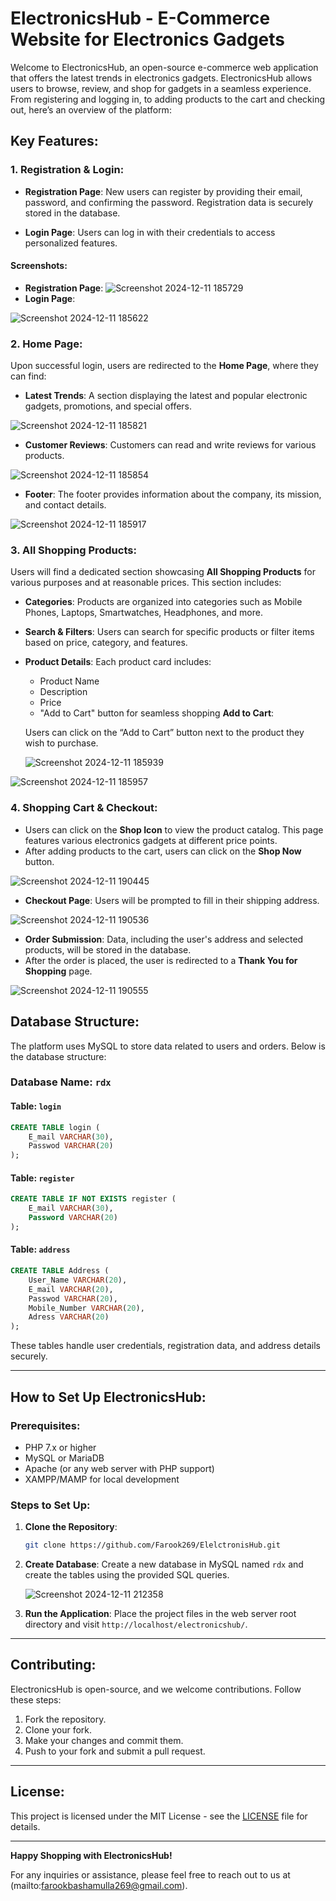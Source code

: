 # ElectronicsHub - E-Commerce Website for Electronics Gadgets

Welcome to ElectronicsHub, an open-source e-commerce web application that offers the latest trends in electronics gadgets. ElectronicsHub allows users to browse, review, and shop for gadgets in a seamless experience. From registering and logging in, to adding products to the cart and checking out, here’s an overview of the platform:

## Key Features:

### 1. **Registration & Login:**



- **Registration Page**: New users can register by providing their email, password, and confirming the password. Registration data is securely stored in the database.






- **Login Page**: Users can log in with their credentials to access personalized features.



#### Screenshots:


- **Registration Page**: 
![Screenshot 2024-12-11 185729](https://github.com/user-attachments/assets/2668815e-ce7e-497b-b2fa-217d740a7991)
- **Login Page**:



![Screenshot 2024-12-11 185622](https://github.com/user-attachments/assets/a1f3cb22-ffd1-496a-aa2b-4a61bf874352)


### 2. **Home Page:**

Upon successful login, users are redirected to the **Home Page**, where they can find:
- **Latest Trends**: A section displaying the latest and popular electronic gadgets, promotions, and special offers.

![Screenshot 2024-12-11 185821](https://github.com/user-attachments/assets/ce99c2f5-47e6-48ad-aa42-a5a4b7ca6d35)

- **Customer Reviews**: Customers can read and write reviews for various products.

![Screenshot 2024-12-11 185854](https://github.com/user-attachments/assets/a724f957-35b6-4266-85d3-740e8032114c)



- **Footer**: The footer provides information about the company, its mission, and contact details.


![Screenshot 2024-12-11 185917](https://github.com/user-attachments/assets/c465947a-d175-47c2-8f73-d4a35fd62699)












### 3. **All Shopping Products:**

 Users will find a dedicated section showcasing **All Shopping Products** for various purposes and at reasonable prices. This section includes:
- **Categories**: Products are organized into categories such as Mobile Phones, Laptops, Smartwatches, Headphones, and more.
- **Search & Filters**: Users can search for specific products or filter items based on price, category, and features.
- **Product Details**: Each product card includes:
  - Product Name
  - Description
  - Price
  - "Add to Cart" button for seamless shopping
  **Add to Cart**:
  
   Users can click on the “Add to Cart” button next to the product they wish to purchase.


  ![Screenshot 2024-12-11 185939](https://github.com/user-attachments/assets/e21b893d-6355-46bb-898d-e89bb4731303)







![Screenshot 2024-12-11 185957](https://github.com/user-attachments/assets/196064d6-61c3-4695-8b48-0d7a5828e03c)



### 4. **Shopping Cart & Checkout:**

- Users can click on the **Shop Icon** to view the product catalog. This page features various electronics gadgets at different price points.
- After adding products to the cart, users can click on the **Shop Now** button.


![Screenshot 2024-12-11 190445](https://github.com/user-attachments/assets/7d504686-d95a-465b-8193-efdc8a65cf50)

- **Checkout Page**: Users will be prompted to fill in their shipping address.


![Screenshot 2024-12-11 190536](https://github.com/user-attachments/assets/41acfd7f-682c-4db4-b7e6-3674ec912242)

- **Order Submission**: Data, including the user's address and selected products, will be stored in the database.
- After the order is placed, the user is redirected to a **Thank You for Shopping** page.


![Screenshot 2024-12-11 190555](https://github.com/user-attachments/assets/7c081267-5255-4196-a985-1ebb0da1d05f)



## Database Structure:

The platform uses MySQL to store data related to users and orders. Below is the database structure:

### Database Name: `rdx`

#### Table: `login`
```sql
CREATE TABLE login (
    E_mail VARCHAR(30),
    Passwod VARCHAR(20)
);
```

#### Table: `register`
```sql
CREATE TABLE IF NOT EXISTS register (
    E_mail VARCHAR(30),
    Password VARCHAR(20)
);
```

#### Table: `address`
```sql
CREATE TABLE Address (
    User_Name VARCHAR(20),
    E_mail VARCHAR(20),
    Passwod VARCHAR(20),
    Mobile_Number VARCHAR(20),
    Adress VARCHAR(20)
);
```

These tables handle user credentials, registration data, and address details securely.

---

## How to Set Up ElectronicsHub:

### Prerequisites:
- PHP 7.x or higher
- MySQL or MariaDB
- Apache (or any web server with PHP support)
- XAMPP/MAMP for local development

### Steps to Set Up:

1. **Clone the Repository**:
   ```bash
   git clone https://github.com/Farook269/ElelctronisHub.git
   ```

2. **Create Database**:
   Create a new database in MySQL named `rdx` and create the tables using the provided SQL queries.
   

   ![Screenshot 2024-12-11 212358](https://github.com/user-attachments/assets/babc60ea-550a-4783-9f3d-0c883bfaa137)



3. **Run the Application**:
   Place the project files in the web server root directory and visit `http://localhost/electronicshub/`.

---

## Contributing:

ElectronicsHub is open-source, and we welcome contributions. Follow these steps:
1. Fork the repository.
2. Clone your fork.
3. Make your changes and commit them.
4. Push to your fork and submit a pull request.

---

## License:

This project is licensed under the MIT License - see the [LICENSE](LICENSE) file for details.

---

**Happy Shopping with ElectronicsHub!**

For any inquiries or assistance, please feel free to reach out to us at (mailto:farookbashamulla269@gmail.com).

